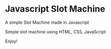 # Javascript Slot Machine
A simple Slot Machine made in Javascript

Simple slot machine using HTML, CSS, JavaScript

Enjoy!

